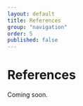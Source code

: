 ```yaml
---
layout: default
title: References
group: "navigation"
order: 5
published: false
---
```


# References
Coming soon.
